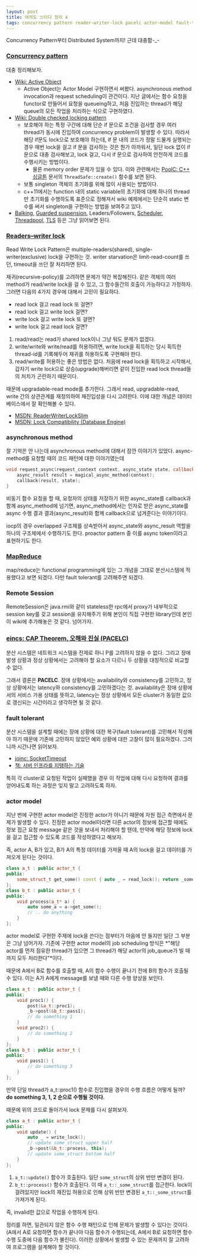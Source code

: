 ```yaml
---
layout: post
title: 여의도 스터디 정리 4
tags: concurrency pattern reader-writer-lock pacelc actor-model fault-tolerant
---
```


Concurrency Pattern부터 Distributed System까지! 근데 대충함-_-

### [Concurrency pattern](http://en.wikipedia.org/wiki/Concurrency_pattern) ###

대충 정리해보자.

* [Wiki: Active Object](http://en.wikipedia.org/wiki/Active_Object)
	* Active Object는 Actor Model 구현하면서 써봤다. asynchronous method invocation과 request scheduling이 관건이다. 지난 글에서는 함수 요청을 functor로 만들어서 요청을 queueing하고, 처음 진입하는 thread가 해당 queue의 모든 작업을 처리하는 식으로 구현하였다.
* [Wiki: Double checked locking pattern](http://en.wikipedia.org/wiki/Double_checked_locking_pattern)
	* 보호해야 하는 특정 구간에 대해 단순 if 문으로 조건을 검사할 경우 여러 thread가 동시에 진입하여 concurrency problem이 발생할 수 있다. 따라서 해당 if문도 lock으로 보호해야 하는데, if 문 내의 코드가 정말 드물게 실행되는 경우 매번 lock을 걸고 if 문을 검사하는 것은 뭔가 아까워서, 일단 lock 없이 if 문으로 대충 검사해보고, lock 걸고, 다시 if 문으로 검사하여 안전하게 코드를 수행시키는 방법이다.
		* 물론 memory order 문제가 있을 수 있다. 이와 관련해서는 [PoolC: C++ 싱글톤](http://board.poolc.org/generation03/512) 문서의 `ThreadSafe::create()` 함수를 보면 된다.
	* 보통 singleton 객체의 초기화를 위해 많이 사용되는 방법이다.
	* c++11에서는 function 내의 static variable의 초기화에 대해 하나의 thread만 초기화를 수행하도록 표준으로 정해져서 wiki 예제에서는 단순히 static 변수를 써서 singleton을 구현하는 방법을 보여주고 있다.
* [Balking](http://en.wikipedia.org/wiki/Balking_pattern), [Guarded suspension](http://en.wikipedia.org/wiki/Guarded_suspension), Leaders/Followers, [Scheduler](http://en.wikipedia.org/wiki/Scheduler_pattern), [Threadpool](http://en.wikipedia.org/wiki/Thread_pool_pattern), [TLS](http://en.wikipedia.org/wiki/Thread-Specific_Storage) 등은 그냥 읽어보면 된다.

### [Readers–writer lock](http://en.wikipedia.org/wiki/Read_write_lock_pattern) ###

Read Write Lock Pattern은 multiple-readers(shared), single-writer(exclusive) lock을 구현하는 것. writer starvation은 limit-read-count를 쓰던, timeout을 쓰던 잘 처리하면 된다.

재귀(recursive-policy)를 고려하면 문제가 약간 복잡해진다. 같은 객체의 여러 method가 read/write lock을 걸 수 있고, 그 함수들간의 호출이 가능하다고 가정하자. 그러면 다음의 4가지 경우에 대해서 고민이 필요하다.

* read lock 걸고 read lock 또 걸면?
* read lock 걸고 write lock 걸면?
* write lock 걸고 write lock 또 걸면?
* write lock 걸고 read lock 걸면?

1. read/read는 read가 shared lock이니 그냥 둬도 문제가 없겠다.
2. write/write와 write/read를 허용하려면, write lock을 획득하는 당시 획득한 thread-id를 기록해두어 재귀를 허용하도록 구현해야 한다.
3. read/write를 허용하는 좋은 방법은 없다. 처음에 read lock을 획득하고 시작해서, 갑자기 write lock으로 상승(upgrade)해버리면 같이 진입한 read lock thread들의 처치가 곤란하기 때문이다.

때문에 upgradable-read mode를 추가한다. 그래서 read, upgradable-read, write 간의 상관관계를 재정의하여 재진입성을 다시 고려한다. 이에 대한 개념은 데이터베이스에서 잘 확인해볼 수 있다.

* [MSDN: ReaderWriterLockSlim](http://msdn.microsoft.com/en-us/library/system.threading.readerwriterlockslim.aspx)
* [MSDN: Lock Compatibility (Database Engine)](http://technet.microsoft.com/en-us/library/ms186396.aspx)


### asynchronous method ###

잘 기억은 안 나는데 asynchronous method에 대해서 잠깐 이야기가 있었다. async-method를 요청할 때의 코드 패턴에 대한 이야기였는데

```cpp
void request_async(request_context context, async_state state, callback_t callback) {
    async_result result = magical_async_method(context);
    callback(result, state);
}
```

비동기 함수 요청을 할 때, 요청자의 상태를 저장하기 위한 async_state를 callback과 함께 async_method에 넘기면, async_method에서는 인자로 받은 async_state를 async 수행 결과 결과(async_result)와 함께 callback으로 넘겨준다는 이야기이다.

iocp의 경우 overlapped 구조체를 상속받아서 async_state와 async_result 역할을 하나의 구조체에서 수행하기도 한다. proactor pattern 중 이를 async token이라고 표현하기도 한다.

### [MapReduce](http://en.wikipedia.org/wiki/MapReduce) ###

map/reduce는 functional programming에 있는 그 개념을 그대로 분산시스템에 적용했다고 보면 되겠다. 다만 fault tolerant를 고려해주면 되겠다.

### Remote Session ###

RemoteSession은 java.rmi와 같이 stateless한 rpc에서 proxy가 내부적으로 session key를 갖고 session을 유지해주기 위해 본인이 직접 구현한 library인데 본인이 wiki에 추가해놓은 것 같다. 넘어가자.

### [eincs: CAP Theorem, 오해와 진실 (PACELC)](http://eincs.net/2013/07/misleading-and-truth-of-cap-theorem) ###

분산 시스템은 네트워크 시스템을 전제로 하니 P를 고려하지 않을 수 없다. 그리고 장애 발생 상황과 정상 상황에서는 고려해야 할 요소가 다르니 두 상황을 대칭적으로 비교할 수 없다.

그래서 결론은 **PACELC**. 장애 상황에서는 availability와 consistency를 고민하고, 정상 상황에서는 latency와 consistency를 고민하겠다는 것. availability은 장애 상황에서의 서비스 가용 상태를 뜻하고, latency는 정상 상황에서 모든 cluster가 동일한 값으로 갱신되는 시간이라고 생각하면 될 것 같다.

### fault tolerant ###

분산 시스템을 설계할 때에는 장애 상황에 대한 복구(fault tolerant)를 고민해서 작성해야 하기 때문에 기존에 고민하지 않았던 예외 상황에 대한 고찰이 많이 필요하겠다. 그러니까 시간나면 읽어보자.

* [joinc: SocketTimeout](http://www.joinc.co.kr/modules/moniwiki/wiki.php/Site/Network_Programing/Documents/Sockettimeout)
* [책: 서버 인프라를 지탱하는 기술](http://www.kyobobook.co.kr/product/detailViewKor.laf?ejkGb=KOR&linkClass=33090105&barcode=9788996241003)

특히 각 cluster로 요청된 작업이 실패했을 경우 이 작업에 대해 다시 요청하여 결과를 얻어내도록 하는 과정은 잊지 말고 고려하도록 하자.

### actor model ###

지난 번에 구현한 actor model은 진정한 actor가 아니기 때문에 자원 접근 측면에서 문제가 발생할 수 있다. 진정한 actor model이라면 다른 actor의 정보에 접근할 때에도 정보 접근 요청 message 같은 것을 보내서 처리해야 할 텐데, 만약에 해당 정보에 lock을 걸고 접근할 수 있도록 코드를 작성하였다고 해보자.

즉, actor A, B가 있고, B가 A의 특정 데이터를 가져올 때 A의 lock을 걸고 데이터를 가져오게 된다는 것이다.

```cpp
class a_t : public actor_t {
public:
    some_struct_t get_some() const { auto _ = read_lock(); return _some_struct; }
};
class b_t : public actor_t {
public:
    void process(a_t* a) {
        auto some_a = a->get_some();
        // .. do anything
    }
};
```

actor model로 구현한 주제에 lock을 쓴다는 점부터가 마음에 안 들지만 일단 그 부분은 그냥 넘어가자. 기존에 구현한 actor model의 job scheduling 방식은 *"해당 actor를 먼저 점유한 thread가 있으면 그 thread가 해당 actor의 job_queue가 빌 때까지 모두 처리한다"*이다.

때문에 A에서 B로 함수를 호출할 때, A의 함수 수행이 끝나기 전에 B의 함수가 호출될 수 있다. 이는 A가 A에게 message를 보낼 때와 다른 수행 양상을 보인다.

```cpp
class a_t : public actor_t {
public:
    void proc1() {
        post(&a_t::proc1);
        _b->post(&b_t::pass1);
        // do something 1
    }
    void proc2() {
        // do something 2
    }
};
class b_t : public actor_t {
public:
    void pass1() {
        // do something 3
    }
};
```

만약 단일 thread가 a_t::proc1() 함수로 진입했을 경우의 수행 흐름은 어떻게 될까?  
**do something 3, 1, 2 순으로 수행될 것이다.**

때문에 위의 코드로 돌아가서 lock 문제를 다시 살펴보자.

```cpp
class a_t : public actor_t {
public:
    void update() {
        auto _ = write_lock();
        // update some_struct upper half
        _b->post(&b_t::process, this);
        // update some_struct bottom half
    }
};
```

1. `a_t::update()` 함수가 호출된다. 일단 `some_struct`의 상위 반만 변경이 된다.
2. `b_t::process()` 함수가 호출된다. 이 때 `a_t::_some_struct`를 접근한다. lock이 걸려있지만 lock의 재진입 허용으로 인해 상위 반만 변경된 `a_t::_some_struct`를 가져가게 된다.

즉, invalid한 값으로 작업을 수행하게 된다.

정리를 하면, 일관되지 않은 함수 수행 패턴으로 인해 문제가 발생할 수 있다는 것이다. (A에서 A로 요청하면 함수가 끝나야 다음 함수가 수행되는데, A에서 B로 요청하면 함수 수행 도중에 다음 함수가 불린다). 이러한 상황에서 발생할 수 있는 문제까지 잘 고려하여 프로그램을 설계해야 할 것이다.